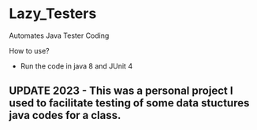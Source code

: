 # Lazy_Testers

Automates Java Tester Coding


How to use?
- Run the code in java 8 and JUnit 4


## UPDATE 2023 - This was a personal project I used to facilitate testing of some data stuctures java codes for a class.
